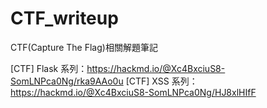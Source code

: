 # CTF_writeup

CTF(Capture The Flag)相關解題筆記

[CTF] Flask 系列：https://hackmd.io/@Xc4BxciuS8-SomLNPca0Ng/rka9AAo0u
[CTF] XSS 系列：https://hackmd.io/@Xc4BxciuS8-SomLNPca0Ng/HJ8xlHIfF
